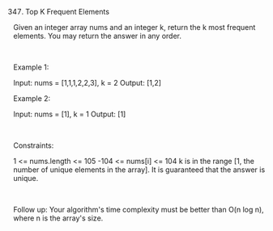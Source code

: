 347. Top K Frequent Elements

Given an integer array nums and an integer k, return the k most frequent elements. You may return the answer in any order.

 

Example 1:

Input: nums = [1,1,1,2,2,3], k = 2
Output: [1,2]


Example 2:

Input: nums = [1], k = 1
Output: [1]


 

Constraints:

1 <= nums.length <= 105
-104 <= nums[i] <= 104
k is in the range [1, the number of unique elements in the array].
It is guaranteed that the answer is unique.

 

Follow up: Your algorithm's time complexity must be better than O(n log n), where n is the array's size.